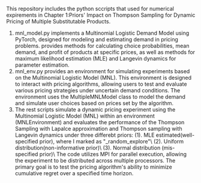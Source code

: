 This repository includes the python sccripts that used for numerical expirements in Chapter 1:Priors' Impact on Thompson Sampling for Dynamic Pricing of Multiple Substitutable Products.
1. mnl_model.py implements a Multinomial Logistic Demand Model using PyTorch, designed for modeling and estimating demand in pricing problems. provides methods for calculating choice probabilities, mean demand, and profit of products at specific prices, as well as methods for maximum likelihood estimation (MLE) and Langevin dynamics for parameter estimation.
2. mnl_env.py provides an environment for simulating experiments based on the Multinomial Logistic Model (MNL). This environment is designed to interact with pricing algorithms, allowing users to test and evaluate various pricing strategies under uncertain demand conditions. The environment uses the MultipleMNLModel class to model the demand and simulate user choices based on prices set by the algorithm.
3. The rest scripts simulate a dynamic pricing experiment using the Multinomial Logistic Model (MNL) within an environment (MNLEnvironment) and evaluates the performance of the Thompson Sampling with Lapalce approximation and Thompson sampling with Langevin dynamics under three differebt priors:
   (1). MLE estimated(well-specified prior), where I marked as "_random_explore"\\
   (2). Uniform distribution(non-informative prior)\\
   (3). Normal distribution (mis-specified prior)\\
The code utilizes MPI for parallel execution, allowing the experiment to be distributed across multiple processors. The primary goal is to test the pricing algorithm's ability to minimize cumulative regret over a specified time horizon.
